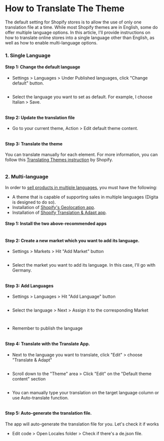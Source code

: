 # How to Translate The Theme

The default setting for Shopify stores is to allow the use of only one translation file at a time. While most Shopify themes are in English, some do offer multiple language options. In this article, I'll provide instructions on how to translate online stores into a single language other than English, as well as how to enable multi-language options.

### 1. Single Language

#### **Step 1: Change the default language**

* Settings > Languages > Under Published languages, click "Change default" button.

<figure><img src="../.gitbook/assets/image (73).png" alt=""><figcaption></figcaption></figure>

* Select the language you want to set as default. For example, I choose Italian > Save.

<figure><img src="../.gitbook/assets/image (69).png" alt=""><figcaption></figcaption></figure>

#### **Step 2: Update the translation file**

* Go to your current theme, Action > Edit default theme content.

<figure><img src="../.gitbook/assets/image (52).png" alt=""><figcaption></figcaption></figure>

#### **Step 3: Translate the theme**

You can translate manually for each element. For more information, you can follow this [Translating Themes instruction](https://help.shopify.com/en/manual/online-store/themes/customizing-themes/language/translate-theme) by Shopify.

<figure><img src="../.gitbook/assets/image (83).png" alt=""><figcaption></figcaption></figure>

### 2. Multi-language

In order to [sell products in multiple languages](https://help.shopify.com/en/manual/markets/languages), you must have the following:

* A theme that is capable of supporting sales in multiple languages (Digita is designed to do so).
* Installation of [Shopify's Geolocation app](https://apps.shopify.com/geolocation).
* Installation of [Shopify Translation & Adapt app](https://apps.shopify.com/translate-and-adapt).

#### Step 1: Install the two above-recommended apps

<figure><img src="../.gitbook/assets/image (70).png" alt=""><figcaption></figcaption></figure>

#### **Step 2: Create a new market which you want to add its language.**

* Settings > Markets > Hit "Add Market" button

<figure><img src="../.gitbook/assets/image (12).png" alt=""><figcaption></figcaption></figure>

* Select the market you want to add its language. In this case, I'll go with Germany.

<figure><img src="../.gitbook/assets/image (22).png" alt=""><figcaption></figcaption></figure>

#### Step 3: Add Languages

* Settings > Languages > Hit "Add Language" button

<figure><img src="../.gitbook/assets/image (34).png" alt=""><figcaption></figcaption></figure>

* Select the language > Next > Assign it to the corresponding Market

<figure><img src="../.gitbook/assets/image (19).png" alt=""><figcaption></figcaption></figure>

<figure><img src="../.gitbook/assets/image (6).png" alt=""><figcaption></figcaption></figure>

* Remember to publish the language

<figure><img src="../.gitbook/assets/image (96).png" alt=""><figcaption></figcaption></figure>

#### Step 4: Translate with the Translate App.

* Next to the language you want to translate, click "Edit" > choose "Translate & Adapt"

<figure><img src="../.gitbook/assets/image (48).png" alt=""><figcaption></figcaption></figure>

* Scroll down to the "Theme" area > Click "Edit" on the "Default theme content" section

<figure><img src="../.gitbook/assets/image (91).png" alt=""><figcaption></figcaption></figure>

* You can manually type your translation on the target language column or use Auto-translate function.

<figure><img src="../.gitbook/assets/image (28).png" alt=""><figcaption></figcaption></figure>

#### Step 5: Auto-generate the translation file.

The app will auto-generate the translation file for you. Let's check it if works

* Edit code > Open Locales folder > Check if there's a de.json file.

<figure><img src="../.gitbook/assets/image (100).png" alt=""><figcaption></figcaption></figure>
